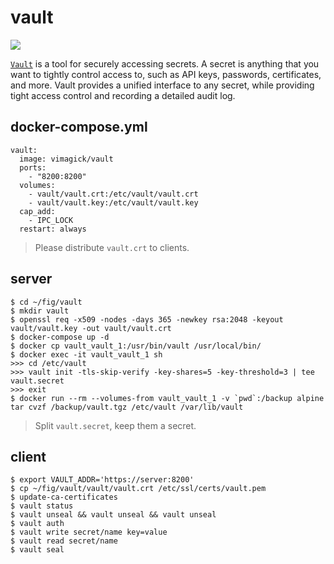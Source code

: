 vault
=====

![](https://badge.imagelayers.io/vimagick/vault:latest.svg)

[`Vault`][1] is a tool for securely accessing secrets. A secret is anything
that you want to tightly control access to, such as API keys, passwords,
certificates, and more. Vault provides a unified interface to any secret, while
providing tight access control and recording a detailed audit log.

## docker-compose.yml

```
vault:
  image: vimagick/vault
  ports:
    - "8200:8200"
  volumes:
    - vault/vault.crt:/etc/vault/vault.crt
    - vault/vault.key:/etc/vault/vault.key
  cap_add:
    - IPC_LOCK
  restart: always
```

> Please distribute `vault.crt` to clients.

## server

```
$ cd ~/fig/vault
$ mkdir vault
$ openssl req -x509 -nodes -days 365 -newkey rsa:2048 -keyout vault/vault.key -out vault/vault.crt
$ docker-compose up -d
$ docker cp vault_vault_1:/usr/bin/vault /usr/local/bin/
$ docker exec -it vault_vault_1 sh
>>> cd /etc/vault
>>> vault init -tls-skip-verify -key-shares=5 -key-threshold=3 | tee vault.secret
>>> exit
$ docker run --rm --volumes-from vault_vault_1 -v `pwd`:/backup alpine tar cvzf /backup/vault.tgz /etc/vault /var/lib/vault
```

> Split `vault.secret`, keep them a secret.

## client

```
$ export VAULT_ADDR='https://server:8200'
$ cp ~/fig/vault/vault/vault.crt /etc/ssl/certs/vault.pem
$ update-ca-certificates
$ vault status
$ vault unseal && vault unseal && vault unseal
$ vault auth
$ vault write secret/name key=value
$ vault read secret/name
$ vault seal
```

[1]: https://www.vaultproject.io/
